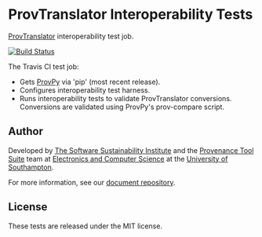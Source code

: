 # ProvTranslator Interoperability Tests

[ProvTranslator](https://provenance.ecs.soton.ac.uk/validator/view/translator.html) interoperability test job.

[![Build Status](https://travis-ci.org/prov-suite/provtranslator-interop-job.svg)](https://travis-ci.org/prov-suite/provtranslator-interop-job)

The Travis CI test job:

* Gets [ProvPy](https://github.com/trungdong/prov) via 'pip' (most recent release).
* Configures interoperability test harness.
* Runs interoperability tests to validate ProvTranslator conversions. Conversions are validated using ProvPy's prov-compare script.

## Author

Developed by [The Software Sustainability Institute](http://www.software.ac.uk>) and the [Provenance Tool Suite](http://provenance.ecs.soton.ac.uk/) team at [Electronics and Computer Science](http://www.ecs.soton.ac.uk) at the [University of Southampton](http://www.soton.ac.uk).

For more information, see our [document repository](https://github.com/prov-suite/ssi-consultancy/).

## License

These tests are released under the MIT license.

